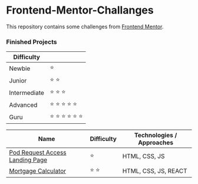 # Frontend-Mentor-Challanges

This repository contains some challenges from [Frontend Mentor](https://www.frontendmentor.io/challenges). 

### Finished Projects

|Difficulty | |
|---|---|
| Newbie | :star: |
| Junior | :star: :star: |
| Intermediate | :star: :star: :star:  |
| Advanced | :star: :star: :star: :star: :star: |
| Guru | :star: :star: :star: :star: :star: :star: |

|Name|Difficulty| Technologies / Approaches |
|---|---|---|
| [Pod Request Access Landing Page](https://pod-request-access-landingpage.netlify.app) | :star: | HTML, CSS, JS |
| [Mortgage Calculator](https://mortgage-react-calculator-project.netlify.app/) | :star: :star: | HTML, CSS, JS, REACT |


